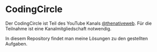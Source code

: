 # CodingCircle

Der CodingCircle ist Teil des YouTube Kanals [@thenativeweb](https://www.youtube.com/@thenativeweb).
Für die Teilnahme ist eine Kanalmitgliedschaft notwendig.

In diesem Repository findet man meine Lösungen zu den gestellten Aufgaben.
